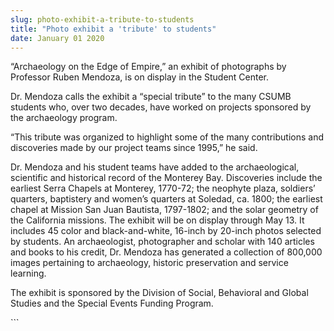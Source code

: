 ```yaml
---
slug: photo-exhibit-a-tribute-to-students
title: "Photo exhibit a 'tribute' to students"
date: January 01 2020
---
```


 
<p>
  “Archaeology on the Edge of Empire,” an exhibit of photographs by Professor
  Ruben Mendoza, is on display in the Student Center.
</p>
<p>
  Dr. Mendoza calls the exhibit a “special tribute” to the many CSUMB students
  who, over two decades, have worked on projects sponsored by the archaeology
  program.
</p>
<p>
  “This tribute was organized to highlight some of the many contributions and
  discoveries made by our project teams since 1995,” he said.
</p>
<p>
  Dr. Mendoza and his student teams have added to the archaeological, scientific
  and historical record of the Monterey Bay. Discoveries include the earliest
  Serra Chapels at Monterey, 1770&#45;72; the neophyte plaza, soldiers’
  quarters, baptistery and women’s quarters at Soledad, ca. 1800; the earliest
  chapel at Mission San Juan Bautista, 1797&#45;1802; and the solar geometry of
  the California missions. The exhibit will be on display through May 13. It
  includes 45 color and black&#45;and&#45;white, 16&#45;inch by 20&#45;inch
  photos selected by students. An archaeologist, photographer and scholar with
  140 articles and books to his credit, Dr. Mendoza has generated a collection
  of 800,000 images pertaining to archaeology, historic preservation and service
  learning.
</p>
<p>
  The exhibit is sponsored by the Division of Social, Behavioral and Global
  Studies and the Special Events Funding Program.
</p>
```
